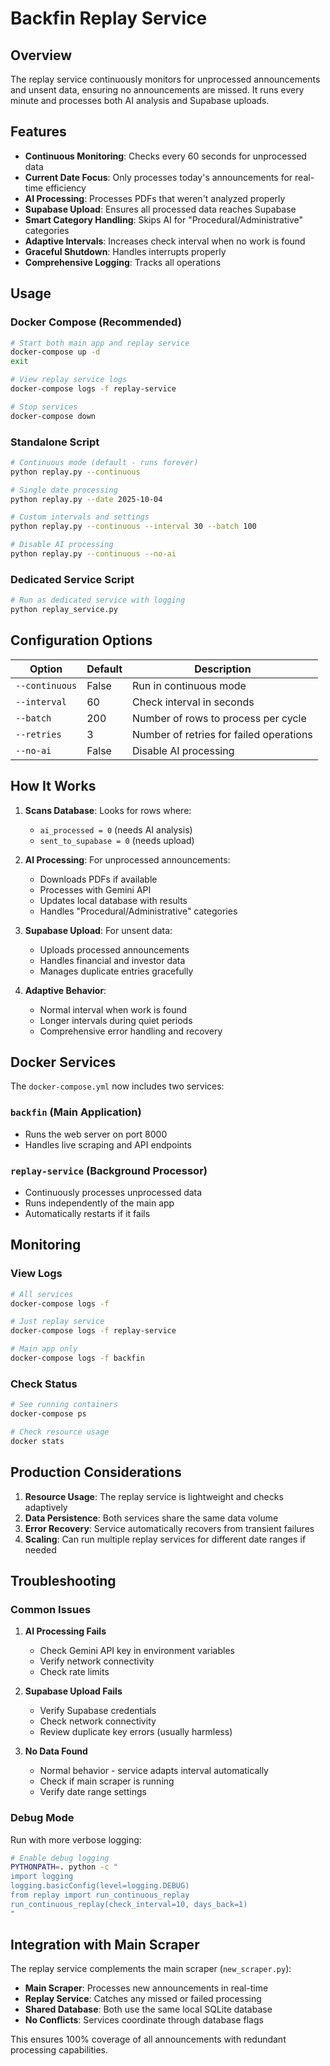 # Backfin Replay Service

## Overview

The replay service continuously monitors for unprocessed announcements and unsent data, ensuring no announcements are missed. It runs every minute and processes both AI analysis and Supabase uploads.

## Features

- **Continuous Monitoring**: Checks every 60 seconds for unprocessed data
- **Current Date Focus**: Only processes today's announcements for real-time efficiency
- **AI Processing**: Processes PDFs that weren't analyzed properly
- **Supabase Upload**: Ensures all processed data reaches Supabase
- **Smart Category Handling**: Skips AI for "Procedural/Administrative" categories
- **Adaptive Intervals**: Increases check interval when no work is found
- **Graceful Shutdown**: Handles interrupts properly
- **Comprehensive Logging**: Tracks all operations

## Usage

### Docker Compose (Recommended)

```bash
# Start both main app and replay service
docker-compose up -d
exit

# View replay service logs
docker-compose logs -f replay-service

# Stop services
docker-compose down
```

### Standalone Script

```bash
# Continuous mode (default - runs forever)
python replay.py --continuous

# Single date processing
python replay.py --date 2025-10-04

# Custom intervals and settings
python replay.py --continuous --interval 30 --batch 100

# Disable AI processing
python replay.py --continuous --no-ai
```

### Dedicated Service Script

```bash
# Run as dedicated service with logging
python replay_service.py
```

## Configuration Options

| Option | Default | Description |
|--------|---------|-------------|
| `--continuous` | False | Run in continuous mode |
| `--interval` | 60 | Check interval in seconds |
| `--batch` | 200 | Number of rows to process per cycle |
| `--retries` | 3 | Number of retries for failed operations |
| `--no-ai` | False | Disable AI processing |

## How It Works

1. **Scans Database**: Looks for rows where:
   - `ai_processed = 0` (needs AI analysis)
   - `sent_to_supabase = 0` (needs upload)

2. **AI Processing**: For unprocessed announcements:
   - Downloads PDFs if available
   - Processes with Gemini API
   - Updates local database with results
   - Handles "Procedural/Administrative" categories

3. **Supabase Upload**: For unsent data:
   - Uploads processed announcements
   - Handles financial and investor data
   - Manages duplicate entries gracefully

4. **Adaptive Behavior**:
   - Normal interval when work is found
   - Longer intervals during quiet periods
   - Comprehensive error handling and recovery

## Docker Services

The `docker-compose.yml` now includes two services:

### `backfin` (Main Application)
- Runs the web server on port 8000
- Handles live scraping and API endpoints

### `replay-service` (Background Processor)
- Continuously processes unprocessed data
- Runs independently of the main app
- Automatically restarts if it fails

## Monitoring

### View Logs
```bash
# All services
docker-compose logs -f

# Just replay service
docker-compose logs -f replay-service

# Main app only
docker-compose logs -f backfin
```

### Check Status
```bash
# See running containers
docker-compose ps

# Check resource usage
docker stats
```

## Production Considerations

1. **Resource Usage**: The replay service is lightweight and checks adaptively
2. **Data Persistence**: Both services share the same data volume
3. **Error Recovery**: Service automatically recovers from transient failures
4. **Scaling**: Can run multiple replay services for different date ranges if needed

## Troubleshooting

### Common Issues

1. **AI Processing Fails**
   - Check Gemini API key in environment variables
   - Verify network connectivity
   - Check rate limits

2. **Supabase Upload Fails**
   - Verify Supabase credentials
   - Check network connectivity
   - Review duplicate key errors (usually harmless)

3. **No Data Found**
   - Normal behavior - service adapts interval automatically
   - Check if main scraper is running
   - Verify date range settings

### Debug Mode

Run with more verbose logging:
```bash
# Enable debug logging
PYTHONPATH=. python -c "
import logging
logging.basicConfig(level=logging.DEBUG)
from replay import run_continuous_replay
run_continuous_replay(check_interval=10, days_back=1)
"
```

## Integration with Main Scraper

The replay service complements the main scraper (`new_scraper.py`):

- **Main Scraper**: Processes new announcements in real-time
- **Replay Service**: Catches any missed or failed processing
- **Shared Database**: Both use the same local SQLite database
- **No Conflicts**: Services coordinate through database flags

This ensures 100% coverage of all announcements with redundant processing capabilities.